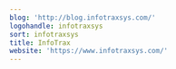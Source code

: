 ```yaml
---
blog: 'http://blog.infotraxsys.com/'
logohandle: infotraxsys
sort: infotraxsys
title: InfoTrax
website: 'https://www.infotraxsys.com/'
---
```

